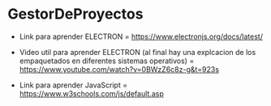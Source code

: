 # GestorDeProyectos

- Link para aprender ELECTRON  = https://www.electronjs.org/docs/latest/

- Video util para aprender ELECTRON
  (al final hay una explcacion de los empaquetados en diferentes sistemas operativos)
  = https://www.youtube.com/watch?v=0BWzZ6c8z-g&t=923s

- Link para aprender JavaScript = https://www.w3schools.com/js/default.asp 
